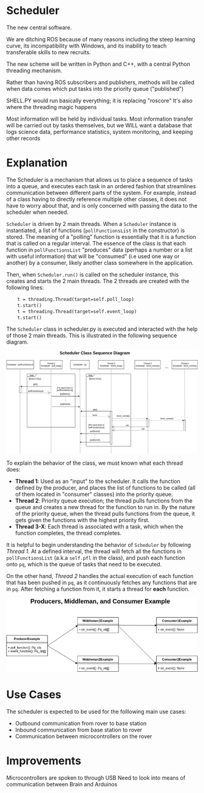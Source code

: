 # Scheduler

The new central software.

We are ditching ROS because of many reasons including the steep learning curve, its incompatibility with Windows, and its inability to teach transferable skills to new recruits.

The new scheme will be written in Python and C++, with a central Python threading mechanism.

Rather than having ROS subscribers and publishers, methods will be called when data comes which put tasks into the priority queue ("published")

SHELL.PY would run basically everything; it is replacing "roscore"
It's also where the threading magic happens

Most information will be held by individual tasks. Most information transfer will be carried out by tasks themselves, but we WILL want a database that logs science data, performance statistics, system monitoring, and keeping other records

# Explanation

The Scheduler is a mechanism that allows us to place a sequence of tasks into a queue, and executes each task in an ordered fashion that streamlines communication between different parts of the system. For example, instead of a class having to directly reference multiple other classes, it does not have to worry about that, and is only concerned with passing the data to the scheduler when needed.

`Scheduler` is driven by 2 main threads. When a `Scheduler` instance is instantiated, a list of functions (`pollFunctionsList` in the constructor) is stored. The meaning of a "polling" function is essentially that it is a function that is called on a regular interval. The essence of the class is that each function in `pollFunctionsList` "produces" data (perhaps a number or a list with useful information) that will be "consumed" (i.e used one way or another) by a consumer, likely another class somewhere in the application.

 Then, when `Scheduler.run()` is called on the scheduler instance, this creates and starts the 2 main threads. The 2 threads are created with the following lines:

``` 
	t = threading.Thread(target=self.poll_loop)
	t.start()
	t = threading.Thread(target=self.event_loop)
	t.start()
```

The `Scheduler` class in scheduler.py is executed and interacted with the help of those 2 main threads. This is illustrated in the following sequence diagram.

![Scheduler Sequence Diagram](images/scheduler_sequence_diagram.png)

To explain the behavior of the class, we must known what each thread does:
- **Thread 1**: Used as an "input" to the scheduler. It calls the function defined by the producer, and places the list of functions to be called (all of them located in "consumer" classes) into the priority queue.
- **Thread 2**: Priority queue execution; the thread pulls functions from the queue and creates a new thread for the function to run in. By the nature of the priority queue, when the thread pulls functions from the queue, it gets given the functions with the highest priority first.
- **Thread 3-X**: Each thread is associated with a task, which when the function completes, the thread completes.


It is helpful to begin understanding the behavior of `Scheduler` by following _Thread 1_. At a defined interval, the thread will fetch all the functions in `pollFunctionsList` (a.k.a `self.pfl` in the class), and push each function onto `pq`, which is the queue of tasks that need to be executed.

On the other hand, _Thread 2_ handles the actual execution of each function that has been pushed in `pq`, as it continuously fetches any functions that are in `pq`. After fetching a function from it, it starts a thread for **each** function.

![Scheduler Example Diagram](images/scheduler_example.png)

# Use Cases

The scheduler is expected to be used for the folllowing main use cases:
- Outbound communication from rover to base station 
- Inbound communication from base station to rover
- Communication between microcontrollers on the rover 

# Improvements

Microcontrollers are spoken to through USB
	Need to look into means of communication between Brain and Arduinos